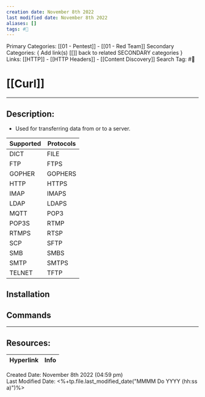 ```yaml
---
creation date: November 8th 2022
last modified date: November 8th 2022
aliases: []
tags: #🧰
---
```


Primary Categories: [[01 - Pentest]] - [[01 - Red Team]]
Secondary Categories:  { Add link(s) [[]] back to related SECONDARY categories }
Links: [[HTTP]] - [[HTTP Headers]] - [[Content Discovery]]
Search Tag: #🧰  

# [[Curl]]  
___

## Description:
- Used for transferring data from or to a server. 

| Supported | Protocols |
| --------- | --------- |
| DICT      | FILE      |
| FTP       | FTPS      |
| GOPHER    | GOPHERS   |
| HTTP      | HTTPS     |
| IMAP      | IMAPS     |
| LDAP      | LDAPS     |
| MQTT      | POP3      |
| POP3S     | RTMP      |
| RTMPS     | RTSP      |
| SCP       | SFTP      |
| SMB       | SMBS      |
| SMTP      | SMTPS     |
| TELNET    | TFTP          |



## Installation


## Commands



___

## Resources:

| Hyperlink | Info |
| --------- | ---- |


Created Date: November 8th 2022 (04:59 pm)  
Last Modified Date: <%+tp.file.last_modified_date("MMMM Do YYYY (hh:ss a)")%>
